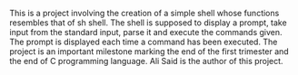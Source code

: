 This is a project involving the creation of a simple shell whose functions resembles that of sh shell. The shell is supposed to display a prompt, take input from the standard input, parse it and execute the commands given. The prompt is displayed each time a command has been executed. The project is an important milestone marking the end of the first trimester and the end of C programming language.
Ali Said is the author of this project.
